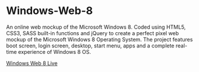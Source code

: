 # Windows-Web-8
An online web mockup of the Microsoft Windows 8. Coded using HTML5, CSS3, SASS built-in functions and jQuery to create a perfect pixel web mockup of the Microsoft Windows 8 Operating System. The project features boot screen, login screen, desktop, start menu, apps and a complete real-time experience of Windows 8 OS.

[Windows Web 8 Live](https://kishlaya.github.io/Windows-Web-8/)
